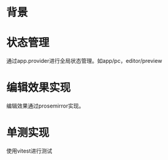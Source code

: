 # 背景

# 状态管理

通过app.provider进行全局状态管理。如app/pc，editor/preview

# 编辑效果实现

编辑效果通过prosemirror实现。

# 单测实现

使用vitest进行测试
